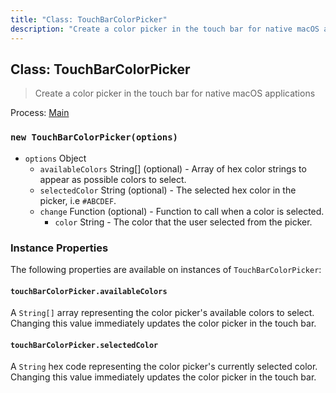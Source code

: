 ```yaml
---
title: "Class: TouchBarColorPicker"
description: "Create a color picker in the touch bar for native macOS applications"
---
```


## Class: TouchBarColorPicker

> Create a color picker in the touch bar for native macOS applications

Process: [Main](../glossary.md#main-process)

### `new TouchBarColorPicker(options)`

* `options` Object
  * `availableColors` String[] (optional) - Array of hex color strings to
    appear as possible colors to select.
  * `selectedColor` String (optional) - The selected hex color in the picker,
    i.e `#ABCDEF`.
  * `change` Function (optional) - Function to call when a color is selected.
    * `color` String - The color that the user selected from the picker.

### Instance Properties

The following properties are available on instances of `TouchBarColorPicker`:

#### `touchBarColorPicker.availableColors`

A `String[]` array representing the color picker's available colors to select. Changing this value immediately
updates the color picker in the touch bar.

#### `touchBarColorPicker.selectedColor`

A `String` hex code representing the color picker's currently selected color. Changing this value immediately
updates the color picker in the touch bar.
